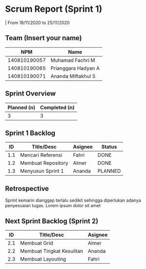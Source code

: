 # Scrum Report (Sprint 1)
| From 18/11/2020 to 25/11/2020

## Team (Insert your name)
| NPM           | Name        |
| ------------- |-------------|
| 140810190057  | Muhamad Fachri M       |
| 140810190065  | Prianggara Hadyan A    |
| 140810190071  | Ananda Miftakhul S     |

## Sprint Overview
| Planned (n)   | Completed (n) |
| ------------- |-------------- |
| 3             | 3             |

## Sprint 1 Backlog

| ID  | Title/Desc | Asignee | Status |
| --- | ---------- | ------- | ------ |
| 1.1 | Mencari Referensi | Fahri | DONE |
| 1.2 | Membuat Repository | Almer | DONE |
| 1.3 | Menyusun Sprint 1 | Ananda | PLANNED |
## Retrospective 

Sprint kemarin dianggap terlalu sedikit sehingga diperlukan adanya penyesuaian tugas. Lorem ipsum dolor sit amet

## Next Sprint Backlog (Sprint 2)
| ID  | Title/Desc | Asignee | 
| --- | ---------- | ------- | 
| 2.1 | Membuat Grid | Almer | 
| 2.2 | Membuat Tingkat Kesulitan | Ananda |
| 2.3 | Membuat Layouting | Fahri |
